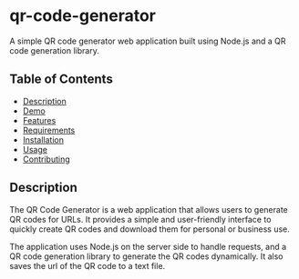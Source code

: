 # qr-code-generator

A simple QR code generator web application built using Node.js and a QR code generation library.

## Table of Contents
- [Description](#description)
- [Demo](#demo)
- [Features](#features)
- [Requirements](#requirements)
- [Installation](#installation)
- [Usage](#usage)
- [Contributing](#contributing)
 
## Description

The QR Code Generator is a web application that allows users to generate QR codes for URLs. It provides a simple and user-friendly interface to quickly create QR codes and download them for personal or business use.

The application uses Node.js on the server side to handle requests, and a QR code generation library to generate the QR codes dynamically. It also saves the url of the QR code to a text file.




